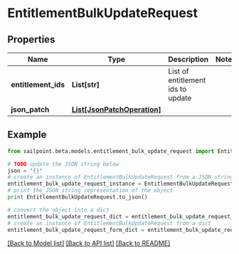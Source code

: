 # EntitlementBulkUpdateRequest


## Properties
Name | Type | Description | Notes
------------ | ------------- | ------------- | -------------
**entitlement_ids** | **List[str]** | List of entitlement ids to update | 
**json_patch** | [**List[JsonPatchOperation]**](JsonPatchOperation.md) |  | 

## Example

```python
from sailpoint.beta.models.entitlement_bulk_update_request import EntitlementBulkUpdateRequest

# TODO update the JSON string below
json = "{}"
# create an instance of EntitlementBulkUpdateRequest from a JSON string
entitlement_bulk_update_request_instance = EntitlementBulkUpdateRequest.from_json(json)
# print the JSON string representation of the object
print EntitlementBulkUpdateRequest.to_json()

# convert the object into a dict
entitlement_bulk_update_request_dict = entitlement_bulk_update_request_instance.to_dict()
# create an instance of EntitlementBulkUpdateRequest from a dict
entitlement_bulk_update_request_form_dict = entitlement_bulk_update_request.from_dict(entitlement_bulk_update_request_dict)
```
[[Back to Model list]](../README.md#documentation-for-models) [[Back to API list]](../README.md#documentation-for-api-endpoints) [[Back to README]](../README.md)


